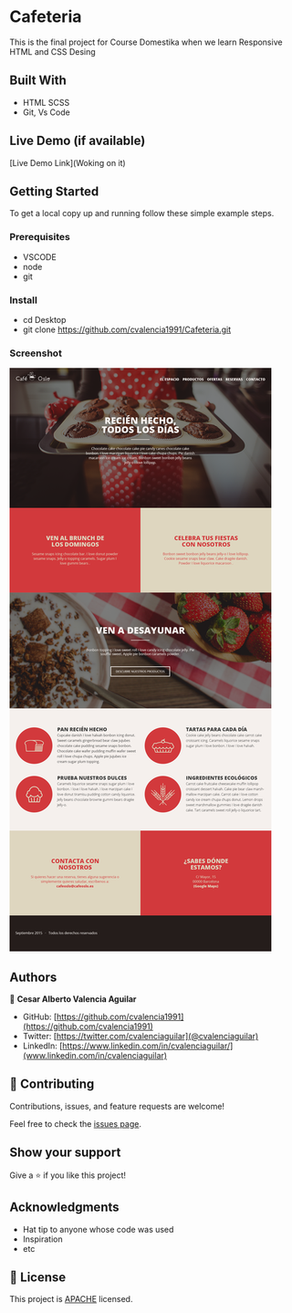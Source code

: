 # Cafeteria

This is the final project for Course Domestika when we learn Responsive HTML and CSS Desing


## Built With

- HTML SCSS
- Git, Vs Code

## Live Demo (if available)

[Live Demo Link](Woking on it)


## Getting Started

To get a local copy up and running follow these simple example steps.

### Prerequisites
- VSCODE 
- node
- git

### Install
- cd Desktop 
- git clone https://github.com/cvalencia1991/Cafeteria.git

### Screenshot

![Chanel Imgae](./PNGs/Proyecto_final.png)
## Authors

👤 **Cesar Alberto Valencia Aguilar**

- GitHub: [https://github.com/cvalencia1991](https://github.com/cvalencia1991)
- Twitter: [https://twitter.com/cvalenciaguilar](@cvalenciaguilar)
- LinkedIn: [https://www.linkedin.com/in/cvalenciaguilar/](www.linkedin.com/in/cvalenciaguilar)


## 🤝 Contributing

Contributions, issues, and feature requests are welcome!

Feel free to check the [issues page](https://github.com/cvalencia1991/Cafeteria).

## Show your support

Give a ⭐️ if you like this project!

## Acknowledgments

- Hat tip to anyone whose code was used
- Inspiration
- etc

## 📝 License

This project is [APACHE](./LICENSE.txt) licensed.


